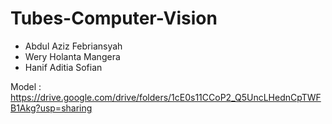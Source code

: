 # Tubes-Computer-Vision
- Abdul Aziz Febriansyah
- Wery Holanta Mangera
- Hanif Aditia Sofian

Model : https://drive.google.com/drive/folders/1cE0s11CCoP2_Q5UncLHednCpTWFB1Akg?usp=sharing
